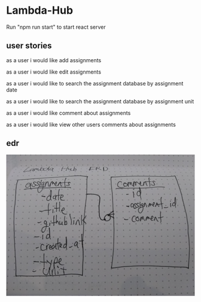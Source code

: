 # Lambda-Hub

Run "npm run start" to start react server

## user stories

as a user i would like add assignments

as a user i would like edit assignments

as a user i would like to search the assignment database by assignment date 

as a user i would like to search the assignment database by assignment unit

as a user i would like comment about assignments

as a user i would like view other users comments about assignments

## edr

![alt text](https://github.com/christhecoolcoder/Lambda-Hub/blob/master/IMG_20180820_125244831.jpg)
